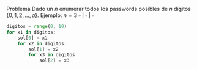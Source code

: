Problema 
Dado un $n$ enumerar todos los passwords posibles de $n$ digitos {$0,1,2,...,a$}.
Ejemplo: $n=3$
$\square$ | $\square$ | $\square$
```python
digitos = range(0, 10)
for x1 in digitos:
	sol[0] = x1
	for x2 in digitos:
		sol[1] = x2
		for x3 in digitos
			sol[2] = x3
				
```
